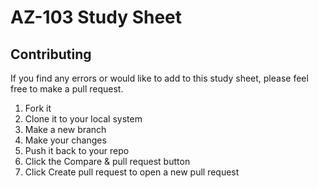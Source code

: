 # AZ-103 Study Sheet

## Contributing

If you find any errors or would like to add to this study sheet, please feel free to make a pull request.

1. Fork it
1. Clone it to your local system
1. Make a new branch
1. Make your changes
1. Push it back to your repo
1. Click the Compare & pull request button
1. Click Create pull request to open a new pull request